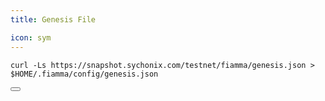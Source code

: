 ```yaml
---
title: Genesis File

icon: sym
---
```


<div class="code-block-wrapper"><!-- Note: Change nodename and $HOME/.binary -->
  <pre><code>curl -Ls https://snapshot.sychonix.com/testnet/fiamma/genesis.json > $HOME/.fiamma/config/genesis.json</code></pre>
  <button class="copy-btn"><i class="fas fa-copy"></i></button>
</div>
